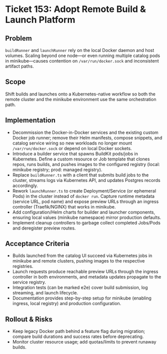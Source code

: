 # Ticket 153: Adopt Remote Build & Launch Platform

## Problem
`buildRunner` and `launchRunner` rely on the local Docker daemon and host volumes. Scaling beyond one node—or even running multiple catalog pods in minikube—causes contention on `/var/run/docker.sock` and inconsistent artifact paths.

## Scope
Shift builds and launches onto a Kubernetes-native workflow so both the remote cluster and the minikube environment use the same orchestration path.

## Implementation
- Decommission the Docker-in-Docker services and the existing custom Docker job runner; remove their Helm manifests, compose snippets, and catalog service wiring so new workloads no longer mount `/var/run/docker.sock` or depend on local Docker sockets.
- Introduce a builder service that spawns BuildKit pods/jobs in Kubernetes. Define a custom resource or Job template that clones repos, runs builds, and pushes images to the configured registry (local: minikube registry; prod: managed registry).
- Replace `buildRunner.ts` with a client that submits build jobs to the cluster, streams logs via Kubernetes API, and updates Postgres records accordingly.
- Rework `launchRunner.ts` to create Deployment/Service (or ephemeral Pods) in the cluster instead of `docker run`. Capture runtime metadata (service URL, pod name) and expose preview URLs through an ingress controller (Traefik/NGINX) that works in minikube.
- Add configuration/Helm charts for builder and launcher components, ensuring local values (minikube namespace) mirror production defaults.
- Implement cleanup controllers to garbage collect completed Jobs/Pods and deregister preview routes.

## Acceptance Criteria
- Builds launched from the catalog UI succeed via Kubernetes jobs in minikube and remote clusters, pushing images to the respective registries.
- Launch requests produce reachable preview URLs through the ingress controller in both environments, and metadata updates propagate to the service registry.
- Integration tests (can be marked e2e) cover build submission, log streaming, and launch lifecycle.
- Documentation provides step-by-step setup for minikube (enabling ingress, local registry) and production configuration.

## Rollout & Risks
- Keep legacy Docker path behind a feature flag during migration; compare build durations and success rates before deprecating.
- Monitor cluster resource usage; add quotas/limits to prevent runaway builds.

